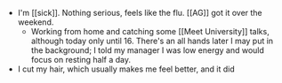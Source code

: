 - I'm [[sick]]. Nothing serious, feels like the flu. [[AG]] got it over the weekend.
  - Working from home and catching some [[Meet University]] talks, although today only until 16. There's an all hands later I may put in the background; I told my manager I was low energy and would focus on resting half a day.
- I cut my hair, which usually makes me feel better, and it did 